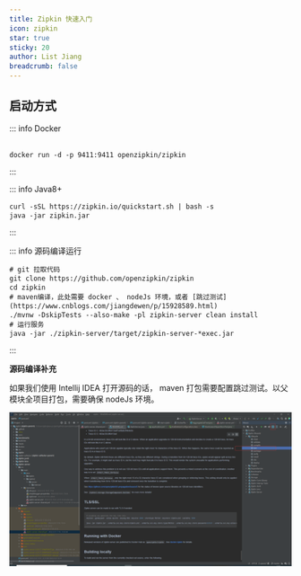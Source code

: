 ```yaml
---
title: Zipkin 快速入门
icon: zipkin
star: true
sticky: 20
author: List Jiang
breadcrumb: false
---
```


## 启动方式

::: info Docker
```shell

docker run -d -p 9411:9411 openzipkin/zipkin

```
:::

::: info Java8+
```shell
curl -sSL https://zipkin.io/quickstart.sh | bash -s
java -jar zipkin.jar
```
:::

::: info 源码编译运行
```shell
# git 拉取代码
git clone https://github.com/openzipkin/zipkin
cd zipkin
# maven编译，此处需要 docker 、 nodeJs 环境，或者 [跳过测试](https://www.cnblogs.com/jiangdewen/p/15928589.html)
./mvnw -DskipTests --also-make -pl zipkin-server clean install
# 运行服务
java -jar ./zipkin-server/target/zipkin-server-*exec.jar
```

:::

**源码编译补充**

如果我们使用 Intellij IDEA 打开源码的话， maven 打包需要配置跳过测试。以父模块全项目打包，需要确保 nodeJs 环境。

![](../img/zipkin-idea-package.jpg)


